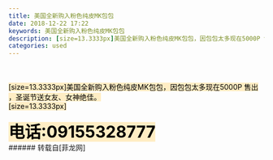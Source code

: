 ```yaml
---
title: 美国全新购入粉色纯皮MK包包
date: 2018-12-22 17:22
keywords: 美国全新购入粉色纯皮MK包包
description: [size=13.3333px]美国全新购入粉色纯皮MK包包，因包包太多现在5000P 售出 ，圣诞节送女友、女神绝佳。[size=13.3333px]电话:09155328777
categories: used
---
```

<td class="t_f" id="postmessage_2535313">

<br/>
<br/>
<font color="#000"><font style="background-color:rgb(255, 237, 196)"><font face="微软雅黑, &amp;quot;">[size=13.3333px]美国全新购入粉色纯皮MK包包，因包包太多现在5000P 售出 ，圣诞节送女友、女神绝佳。</font></font></font><br/>
<font color="#000"><font style="background-color:rgb(255, 237, 196)"><font face="微软雅黑, &amp;quot;">[size=13.3333px]<br/>
</font></font></font><br/>
<font size="6"><strong><font color="#000"><font style="background-color:rgb(255, 237, 196)"><font face="微软雅黑, &amp;quot;">电话:</font></font></font><font style="color:rgb(0, 0, 0)"><font style="background-color:rgb(255, 237, 196)"><font face="微软雅黑, &amp;quot;">09155328777</font></font></font></strong></font><br/>
</td>
###### 转载自[菲龙网]